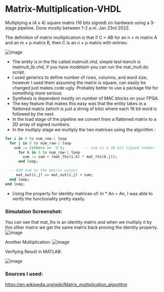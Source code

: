 # Matrix-Multiplication-VHDL
Multiplying a (4 x 4) square matrix (16 bits signed) on hardware using a 3-stage pipeline. Done mostly between 1-2 a.m. Jan 23rd 2022. 

The definition of matrix multiplication is that if C = AB for an n × m matrix A and an m × p matrix B, then C is an n × p matrix with entries:

![image](https://user-images.githubusercontent.com/29047827/150667759-64339a1a-8092-4396-8f24-9a134b4ea0aa.png)

- The entity is in the file called matmult.vhd, simple test-bench is matmult_tb.vhd, if you have modelsim you can run the mat_mult.do script. 
- I used generics to define number of rows, columns, and word size, however I used them assuming the matrix is square, can easily be changed just makes code ugly. Probably better to use a package file for something more serious.
- Synthesis is dependent mostly on number of MAC blocks on your FPGA. 
- The key feature that makes this easy was that the entity takes in a flattened matrix (which is just a string of bits) where each 16 bit word is followed by the next.
- In the load stage of the pipeline we convert from a flattened matrix to a 2D array of signed numbers.
- In the multiply stage we multiply the two matrices using the algorithm :

```vhdl
for i in 0 to num_row-1 loop 
  for j in 0 to num_row-1 loop
    sum := (others => '0');         -- sum is a 36 bit signed number                             
      for k in 0 to num_row-1 loop  
        sum := sum + (mat_lhs(i,k) * mat_rhs(k,j));
      end loop;

  -- Add sum to the matrix output 
     mat_out(i,j) <= mat_out(i,j) + sum;
  end loop; 
end loop; 
```

- Using the property for identity matrices of: In * An = An, I was able to verify the functionality pretty easily. 

### Simulation Screenshot: 
You can see that mat_lhs is an identity matrix and when we multiply it by this other matrix we get the same matrix back proving the identity property. 
![image](https://user-images.githubusercontent.com/29047827/150667566-abf77536-f22c-4c94-bb67-ac4f3d574cd0.png)

Another Multiplication:
![image](https://user-images.githubusercontent.com/29047827/150668134-4794adcc-0e2d-488d-a9db-94db27c35a90.png)

Verifying Result in MATLAB:

![image](https://user-images.githubusercontent.com/29047827/150668253-1ae93069-13ea-4629-a622-f46069680507.png)

### Sources I used: 
https://en.wikipedia.org/wiki/Matrix_multiplication_algorithm
